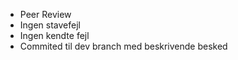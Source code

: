 - Peer Review
- Ingen stavefejl
- Ingen kendte fejl
- Commited til dev branch med beskrivende besked